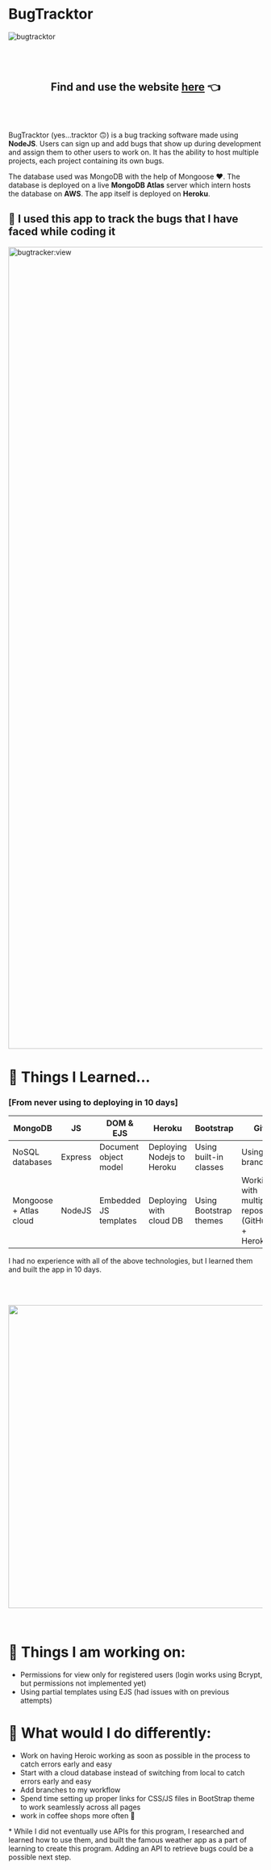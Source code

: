 # BugTracktor

![bugtracktor](https://user-images.githubusercontent.com/60319236/176384851-93f8568d-7c7e-4af6-a3c0-351f7dd708a6.png)

<br>
<br>
<h2 align="center">
Find and use the website <a href="https://intense-sierra-92838.herokuapp.com/about">here</a> 👈
</h2>
<br>
<br>


BugTracktor (yes...tracktor 🙃) is a bug tracking software made using **NodeJS**. Users can sign up and add bugs that show up during development and assign them to other users to work on. It has the ability to host multiple projects, each project containing its own bugs.

The database used was MongoDB with the help of Mongoose ❤️. The database is deployed on a live **MongoDB Atlas** server which intern hosts the database on **AWS**. The app itself is deployed on **Heroku**.
<br>

## 💪 <strong> I used this app to track the bugs that I have faced while coding it</strong>

<img width="1587" alt="bugtracker:view" src="https://user-images.githubusercontent.com/60319236/176515733-28bf06e8-2462-4549-834d-ac6327d51f10.png">


<br>



# 🧠 Things I Learned...
### [From never using to deploying in 10 days]
| MongoDB                 | JS | DOM & EJS                  | Heroku                      | Bootstrap              | Git |   API* |
| -------------           | --- | -------------------------| ---------------------------- | ---------------------- | ---- |------ |
| NoSQL databases         | Express | Document object model | Deploying Nodejs to Heroku  | Using built-in classes |  Using branches    | HTTP and RESTful |
| Mongoose + Atlas cloud  | NodeJS  | Embedded JS templates | Deploying with cloud DB | Using Bootstrap themes        |  Working with multiple repos (GitHub + Heroku)   | using PostMan |

I had no experience with all of the above technologies, but I learned them and built the app in 10 days.

<br>



<br>

<p align="center">
<img src="https://user-images.githubusercontent.com/60319236/176335704-d5f3058e-4bf7-456c-adae-b71722548b20.png" height="600">
</p>

<br>

# 🔧 Things I am working on:
- Permissions for view only for registered users (login works using Bcrypt, but permissions not implemented yet)
- Using partial templates using EJS (had issues with on previous attempts)


# 🧐 What would I do differently:
- Work on having Heroic working as soon as possible in the process to catch errors early and easy
- Start with a cloud database instead of switching from local to catch errors early and easy
- Add branches to my workflow
- Spend time setting up proper links for CSS/JS files in BootStrap theme to work seamlessly across all pages
- work in coffee shops more often 🫡



&ast; While I did not eventually use APIs for this program, I researched and learned how to use them, and built the famous weather app as a part of learning to create this program. Adding an API to retrieve bugs could be a possible next step.
